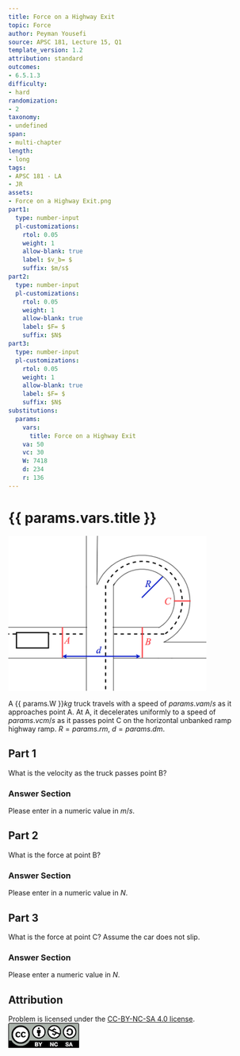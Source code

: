 ```yaml
---
title: Force on a Highway Exit
topic: Force
author: Peyman Yousefi
source: APSC 181, Lecture 15, Q1
template_version: 1.2
attribution: standard
outcomes:
- 6.5.1.3
difficulty:
- hard
randomization:
- 2
taxonomy:
- undefined
span:
- multi-chapter
length:
- long
tags:
- APSC 181 - LA
- JR
assets:
- Force on a Highway Exit.png
part1:
  type: number-input
  pl-customizations:
    rtol: 0.05
    weight: 1
    allow-blank: true
    label: $v_b= $
    suffix: $m/s$
part2:
  type: number-input
  pl-customizations:
    rtol: 0.05
    weight: 1
    allow-blank: true
    label: $F= $
    suffix: $N$
part3:
  type: number-input
  pl-customizations:
    rtol: 0.05
    weight: 1
    allow-blank: true
    label: $F= $
    suffix: $N$
substitutions:
  params:
    vars:
      title: Force on a Highway Exit
    va: 50
    vc: 30
    W: 7418
    d: 234
    r: 136
---
```

# {{ params.vars.title }}
<img src="Force on a Highway Exit.png" width=400>

A {{ params.W }}$kg$ truck travels with a speed of ${{ params.va }}m/s$ as it approaches point A. At A, it decelerates uniformly to a speed of ${{ params.vc }}m/s$ as it passes point C on the horizontal unbanked ramp highway ramp.
$R = {{ params.r }}m$, $d = {{ params.d }}m$.

## Part 1

What is the velocity as the truck passes point B?

### Answer Section

Please enter in a numeric value in $m/s$.

## Part 2

What is the force at point B?

### Answer Section

Please enter in a numeric value in $N$.

## Part 3

What is the force at point C? Assume the car does not slip.

### Answer Section

Please enter a numeric value in $N$.

## Attribution

Problem is licensed under the [CC-BY-NC-SA 4.0 license](https://creativecommons.org/licenses/by-nc-sa/4.0/).<br> ![The Creative Commons 4.0 license requiring attribution-BY, non-commercial-NC, and share-alike-SA license.](https://raw.githubusercontent.com/firasm/bits/master/by-nc-sa.png)